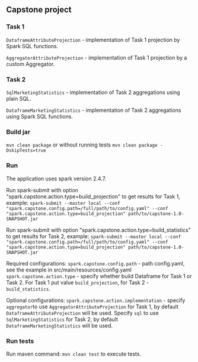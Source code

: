 ## Capstone project

### Task 1
`DataframeAttributeProjection` - implementation of Task 1 projection by Spark SQL functions.

`AggregatorAttributeProjection` - implementation of Task 1 projection by a custom Aggregator.


### Task 2
`SqlMarketingStatistics` - implementation of Task 2 aggregations using plain SQL.

`DataframeMarketingStatistics` - implementation of Task 2 aggregations using Spark SQL functions.


### Build jar
`mvn clean package` or without running tests `mvn clean package -DskipTests=true`


### Run
The application uses spark version 2.4.7. 


Run spark-submit with option "spark.capstone.action.type=build_projection" to get results for Task 1, example:
`spark-submit --master local --conf "spark.capstone.config.path=/full/path/to/config.yaml" --conf "spark.capstone.action.type=build_projection" path/to/capstone-1.0-SNAPSHOT.jar`


Run spark-submit with option "spark.capstone.action.type=build_statistics" to get results for Task 2, example:
`spark-submit --master local --conf "spark.capstone.config.path=/full/path/to/config.yaml" --conf "spark.capstone.action.type=build_projection" path/to/capstone-1.0-SNAPSHOT.jar`


Required configurations:
`spark.capstone.config.path` - path config.yaml, see the example in src/main/resources/config.yaml
`spark.capstone.action.type` - specify whether build Dataframe for Task 1 or Task 2. For Task 1 put value `build_projection`, for Task 2 - `build_statistics`.


Optional configurations:
`spark.capstone.action.implementation` - specify `aggregator`to use `AggregatorAttributeProjection` for Task 1, by default `DataframeAttributeProjection` will be used. Specify `sql` to use `SqlMarketingStatistics` for Task 2, by default `DataframeMarketingStatistics` will be used.


### Run tests
Run maven command: `mvn clean test` to execute tests.
